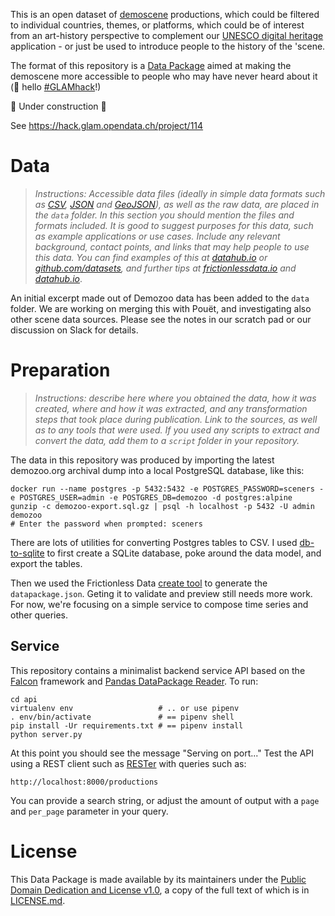 This is an open dataset of [demoscene](https://en.wikipedia.org/wiki/Demoscene) productions, which could be filtered to individual countries, themes, or platforms, which could be of interest from an art-history perspective to complement our [UNESCO digital heritage](http://demoscene-the-art-of-coding.net/) application - or just be used to introduce people to the history of the 'scene.

The format of this repository is a [Data Package](https://frictionlessdata.io/data-packages/) aimed at making the demoscene more accessible to people who may have never heard about it (:wave: hello [#GLAMhack](https://glam.opendata.ch)!)

:construction: Under construction :construction:

See https://hack.glam.opendata.ch/project/114

# Data

> *Instructions: Accessible data files (ideally in simple data formats such as [CSV](https://frictionlessdata.io/guides/csv/), [JSON](http://json-schema.org/specification.html) and [GeoJSON](http://geojson.org/)), as well as the raw data, are placed in the `data` folder. In this section you should mention the files and formats included. It is good to suggest purposes for this data, such as example applications or use cases. Include any relevant background, contact points, and links that may help people to use this data. You can find examples of this at [datahub.io](https://datahub.io) or [github.com/datasets](https://github.com/datasets), and further tips at [frictionlessdata.io](https://frictionlessdata.io/guides/data-package/) and [datahub.io](https://datahub.io/docs/data-packages/publish-faq)*.

An initial excerpt made out of Demozoo data has been added to the `data` folder. We are working on merging this with Pouët, and investigating also other scene data sources. Please see the notes in our scratch pad or our discussion on Slack for details.

# Preparation

> *Instructions: describe here where you obtained the data, how it was created, where and how it was extracted, and any transformation steps that took place during publication. Link to the sources, as well as to any tools that were used. If you used any scripts to extract and convert the data, add them to a `script` folder in your repository.*

The data in this repository was produced by importing the latest demozoo.org archival dump into a local PostgreSQL database, like this:

```
docker run --name postgres -p 5432:5432 -e POSTGRES_PASSWORD=sceners -e POSTGRES_USER=admin -e POSTGRES_DB=demozoo -d postgres:alpine
gunzip -c demozoo-export.sql.gz | psql -h localhost -p 5432 -U admin demozoo
# Enter the password when prompted: sceners
```

There are lots of utilities for converting Postgres tables to CSV. I used [db-to-sqlite](https://github.com/simonw/db-to-sqlite) to first create a SQLite database, poke around the data model, and export the tables.

Then we used the Frictionless Data [create tool](https://create.frictionlessdata.io/) to generate the `datapackage.json`. Geting it to validate and preview still needs more work. For now, we're focusing on a simple service to compose time series and other queries.

## Service

This repository contains a minimalist backend service API based on the [Falcon](http://falconframework.org/) framework and [Pandas DataPackage Reader](https://github.com/rgieseke/pandas-datapackage-reader). To run:

```
cd api
virtualenv env                   # .. or use pipenv
. env/bin/activate               # == pipenv shell
pip install -Ur requirements.txt # == pipenv install
python server.py
```

At this point you should see the message "Serving on port..." Test the API using a REST client such as [RESTer](https://github.com/frigus02/RESTer) with queries such as:

`http://localhost:8000/productions`

You can provide a search string, or adjust the amount of output with a `page` and `per_page` parameter in your query.


# License

This Data Package is made available by its maintainers under the [Public Domain Dedication and License v1.0](http://www.opendatacommons.org/licenses/pddl/1.0/), a copy of the full text of which is in [LICENSE.md](LICENSE.md).
